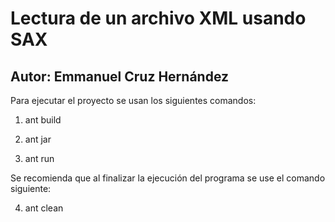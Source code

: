 # Lectura de un archivo XML usando SAX
## Autor: Emmanuel Cruz Hernández

Para ejecutar el proyecto se usan los siguientes comandos:

1. ant build

2. ant jar

3. ant run

Se recomienda que al finalizar la ejecución del programa se use el comando siguiente:

4. ant clean